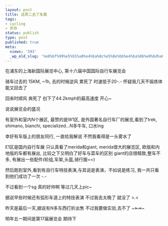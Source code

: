 ```yaml
---
layout: post
title: 这周二去了车展
tags:
- cycling
- 车协
status: publish
type: post
published: true
meta:
  views: '593'
  _wp_old_slug: '%e8%bf%99%e5%91%a8%e4%ba%8c%e5%8e%bb%e4%ba%86%e8%bd%a6%e5%b1%95'
---
```

在浦东的上海新国际展览中心, 第十六届中国国际自行车展览会

骑车过去的 15KM, ~1h, 去的时候逆风 累死了 时速低于20-.- 怀疑我几天不锻炼体能又回去了

回来时顺风 爽死了 创下了44.2kmph的最高速度 开心~

说说展览会的盛况

有室外和室内N个展区, 最赞的是W1区, 是外国著名自行车厂的展览,看到了trek, shimano, bianchi, specialized...N多牛车, 口水ing

幸好有车版上的朋友同行, 一直给我解说 不然我看得是一头雾水了

E1区是国内自行车展 只认真看了merida和giant, merida很大的展览区, 欧版和内地版的车都有展出, 比较之下又明白了好车与菜车的区别 giant的店很精致,整车不多, 有展出一些配件(轮组,车架,头盔,骑行服==)

然后跑到室外,看到有自行车特技表演,与其说是表演，不如说是练习, 我一共只看到他们成功了一次 -.-

不过看到一个sg 真的好帅啊 等过几天上pic~

据说早些时候还有弧形车道上的特技表演 不过我去太晚了 就没了 &gt;.&lt;

昨天是最后一天,据说有N多东西打折出售 不过我要做实验,去不了 ~~~&gt;.&lt;~~~

明年五一期间是第17届展览会 期待下
